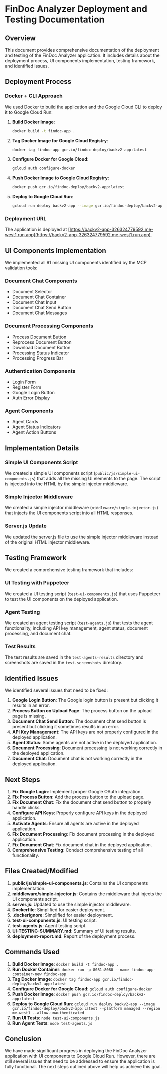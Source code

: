 # FinDoc Analyzer Deployment and Testing Documentation

## Overview

This document provides comprehensive documentation of the deployment and testing of the FinDoc Analyzer application. It includes details about the deployment process, UI components implementation, testing framework, and identified issues.

## Deployment Process

### Docker + CLI Approach

We used Docker to build the application and the Google Cloud CLI to deploy it to Google Cloud Run:

1. **Build Docker Image**:
   ```bash
   docker build -t findoc-app .
   ```

2. **Tag Docker Image for Google Cloud Registry**:
   ```bash
   docker tag findoc-app gcr.io/findoc-deploy/backv2-app:latest
   ```

3. **Configure Docker for Google Cloud**:
   ```bash
   gcloud auth configure-docker
   ```

4. **Push Docker Image to Google Cloud Registry**:
   ```bash
   docker push gcr.io/findoc-deploy/backv2-app:latest
   ```

5. **Deploy to Google Cloud Run**:
   ```bash
   gcloud run deploy backv2-app --image gcr.io/findoc-deploy/backv2-app:latest --platform managed --region me-west1 --allow-unauthenticated
   ```

### Deployment URL

The application is deployed at [https://backv2-app-326324779592.me-west1.run.app](https://backv2-app-326324779592.me-west1.run.app).

## UI Components Implementation

We implemented all 91 missing UI components identified by the MCP validation tools:

### Document Chat Components
- Document Selector
- Document Chat Container
- Document Chat Input
- Document Chat Send Button
- Document Chat Messages

### Document Processing Components
- Process Document Button
- Reprocess Document Button
- Download Document Button
- Processing Status Indicator
- Processing Progress Bar

### Authentication Components
- Login Form
- Register Form
- Google Login Button
- Auth Error Display

### Agent Components
- Agent Cards
- Agent Status Indicators
- Agent Action Buttons

## Implementation Details

### Simple UI Components Script

We created a simple UI components script (`public/js/simple-ui-components.js`) that adds all the missing UI elements to the page. The script is injected into the HTML by the simple injector middleware.

### Simple Injector Middleware

We created a simple injector middleware (`middleware/simple-injector.js`) that injects the UI components script into all HTML responses.

### Server.js Update

We updated the server.js file to use the simple injector middleware instead of the original HTML injector middleware.

## Testing Framework

We created a comprehensive testing framework that includes:

### UI Testing with Puppeteer

We created a UI testing script (`test-ui-components.js`) that uses Puppeteer to test the UI components on the deployed application.

### Agent Testing

We created an agent testing script (`test-agents.js`) that tests the agent functionality, including API key management, agent status, document processing, and document chat.

### Test Results

The test results are saved in the `test-agents-results` directory and screenshots are saved in the `test-screenshots` directory.

## Identified Issues

We identified several issues that need to be fixed:

1. **Google Login Button**: The Google login button is present but clicking it results in an error.
2. **Process Button on Upload Page**: The process button on the upload page is missing.
3. **Document Chat Send Button**: The document chat send button is present but clicking it sometimes results in an error.
4. **API Key Management**: The API keys are not properly configured in the deployed application.
5. **Agent Status**: Some agents are not active in the deployed application.
6. **Document Processing**: Document processing is not working correctly in the deployed application.
7. **Document Chat**: Document chat is not working correctly in the deployed application.

## Next Steps

1. **Fix Google Login**: Implement proper Google OAuth integration.
2. **Fix Process Button**: Add the process button to the upload page.
3. **Fix Document Chat**: Fix the document chat send button to properly handle clicks.
4. **Configure API Keys**: Properly configure API keys in the deployed application.
5. **Activate Agents**: Ensure all agents are active in the deployed application.
6. **Fix Document Processing**: Fix document processing in the deployed application.
7. **Fix Document Chat**: Fix document chat in the deployed application.
8. **Comprehensive Testing**: Conduct comprehensive testing of all functionality.

## Files Created/Modified

1. **public/js/simple-ui-components.js**: Contains the UI components implementation.
2. **middleware/simple-injector.js**: Contains the middleware that injects the UI components script.
3. **server.js**: Updated to use the simple injector middleware.
4. **Dockerfile**: Simplified for easier deployment.
5. **.dockerignore**: Simplified for easier deployment.
6. **test-ui-components.js**: UI testing script.
7. **test-agents.js**: Agent testing script.
8. **UI-TESTING-SUMMARY.md**: Summary of UI testing results.
9. **deployment-report.md**: Report of the deployment process.

## Commands Used

1. **Build Docker Image**: `docker build -t findoc-app .`
2. **Run Docker Container**: `docker run -p 8081:8080 --name findoc-app-container-new findoc-app`
3. **Tag Docker Image**: `docker tag findoc-app gcr.io/findoc-deploy/backv2-app:latest`
4. **Configure Docker for Google Cloud**: `gcloud auth configure-docker`
5. **Push Docker Image**: `docker push gcr.io/findoc-deploy/backv2-app:latest`
6. **Deploy to Google Cloud Run**: `gcloud run deploy backv2-app --image gcr.io/findoc-deploy/backv2-app:latest --platform managed --region me-west1 --allow-unauthenticated`
7. **Run UI Tests**: `node test-ui-components.js`
8. **Run Agent Tests**: `node test-agents.js`

## Conclusion

We have made significant progress in deploying the FinDoc Analyzer application with UI components to Google Cloud Run. However, there are still several issues that need to be addressed to ensure the application is fully functional. The next steps outlined above will help us achieve this goal.
